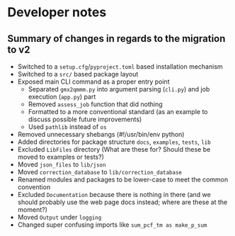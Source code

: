 Developer notes
===============

Summary of changes in regards to the migration to v2
----------------------------------------------------

  * Switched to a `setup.cfg`/`pyproject.toml` based installation mechanism
  * Switched to a `src/` based package layout
  * Exposed main CLI command as a proper entry point
    * Separated `gmx2qmmm.py` into argument parsing (`cli.py`) and job execution (`app.py`) part
    * Removed `assess_job` function that did nothing
    * Formatted to a more conventional standard (as an example to discuss possible future improvements)
    * Used `pathlib` instead of `os`
  * Removed unnecessary shebangs (#!/usr/bin/env python)
  * Added directories for package structure `docs`, `examples`, `tests`, `lib`
  * Excluded `LibFiles` directory (What are these for? Should these be moved to examples or tests?)
  * Moved `json_files` to `lib/json`
  * Moved `correction_database` to `lib/correction_database`
  * Renamed modules and packages to be lower-case to meet the common convention
  * Excluded `Documentation` because there is nothing in there (and we should probably use the web page docs instead; where are these at the moment?)
  * Moved `Output` under `logging`
  * Changed super confusing imports like `sum_pcf_tm as make_p_sum`
